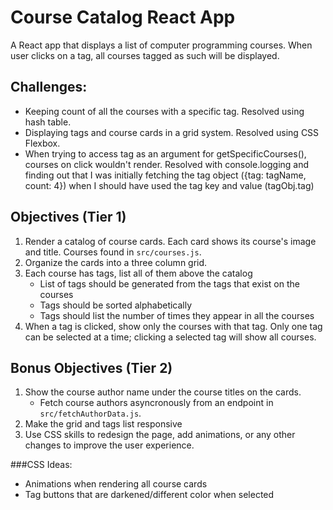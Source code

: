 # Course Catalog React App

A React app that displays a list of computer programming courses. When user clicks on a tag, all courses tagged as such will be displayed.

## Challenges: 
- Keeping count of all the courses with a specific tag. Resolved using hash table.
- Displaying tags and course cards in a grid system. Resolved using CSS Flexbox.
- When trying to access tag as an argument for getSpecificCourses(), courses on click wouldn't render. Resolved with console.logging and finding out that I was initially fetching the tag object ({tag: tagName, count: 4}) when I should have used the tag key and value (tagObj.tag)

## Objectives (Tier 1)

1. Render a catalog of course cards. Each card shows its course's image and title. Courses found in `src/courses.js`.
2. Organize the cards into a three column grid.
3. Each course has tags, list all of them above the catalog
   - List of tags should be generated from the tags that exist on the courses
   - Tags should be sorted alphabetically
   - Tags should list the number of times they appear in all the courses
4. When a tag is clicked, show only the courses with that tag. Only one tag can be selected at a time; clicking a selected tag will show all courses.

## Bonus Objectives (Tier 2)

1. Show the course author name under the course titles on the cards.
   - Fetch course authors asyncronously from an endpoint in `src/fetchAuthorData.js`.
2. Make the grid and tags list responsive
3. Use  CSS skills to redesign the page, add animations, or any other changes to improve the user experience.

###CSS Ideas:
- Animations when rendering all course cards
- Tag buttons that are darkened/different color when selected